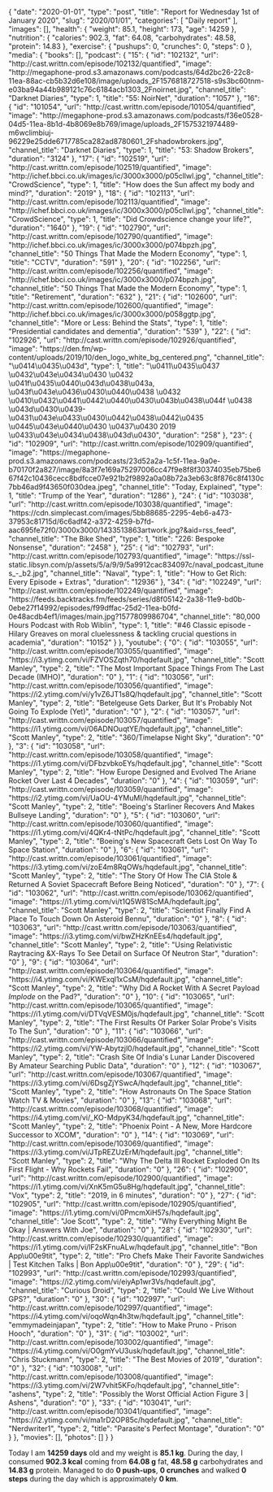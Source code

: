 {
    "date": "2020-01-01",
    "type": "post",
    "title": "Report for Wednesday 1st of January 2020",
    "slug": "2020\/01\/01",
    "categories": [
        "Daily report"
    ],
    "images": [],
    "health": {
        "weight": 85.1,
        "height": 173,
        "age": 14259
    },
    "nutrition": {
        "calories": 902.3,
        "fat": 64.08,
        "carbohydrates": 48.58,
        "protein": 14.83
    },
    "exercise": {
        "pushups": 0,
        "crunches": 0,
        "steps": 0
    },
    "media": {
        "books": [],
        "podcast": {
            "15": {
                "id": "102132",
                "url": "http:\/\/cast.writtn.com\/episode\/102132\/quantified",
                "image": "http:\/\/megaphone-prod.s3.amazonaws.com\/podcasts\/64d2bc26-22c8-11ea-88ac-cb5b32d6e108\/image\/uploads_2F1576818727518-s9s3bc60tnm-e03ba94a44b989121c76c6184acb1303_2Fnoirnet.jpg",
                "channel_title": "Darknet Diaries",
                "type": 1,
                "title": "55: NoirNet",
                "duration": "1057"
            },
            "16": {
                "id": "101054",
                "url": "http:\/\/cast.writtn.com\/episode\/101054\/quantified",
                "image": "http:\/\/megaphone-prod.s3.amazonaws.com\/podcasts\/f36e0528-04d5-11ea-8b1d-4b8069e8b769\/image\/uploads_2F1575321974489-m6wclimbiuj-96229e25dde6717785ca282ad8780601_2Fshadowbrokers.jpg",
                "channel_title": "Darknet Diaries",
                "type": 1,
                "title": "53: Shadow Brokers",
                "duration": "3124"
            },
            "17": {
                "id": "102519",
                "url": "http:\/\/cast.writtn.com\/episode\/102519\/quantified",
                "image": "http:\/\/ichef.bbci.co.uk\/images\/ic\/3000x3000\/p05cllwl.jpg",
                "channel_title": "CrowdScience",
                "type": 1,
                "title": "How does the Sun affect my body and mind?",
                "duration": "2019"
            },
            "18": {
                "id": "102113",
                "url": "http:\/\/cast.writtn.com\/episode\/102113\/quantified",
                "image": "http:\/\/ichef.bbci.co.uk\/images\/ic\/3000x3000\/p05cllwl.jpg",
                "channel_title": "CrowdScience",
                "type": 1,
                "title": "Did Crowdscience change your life?",
                "duration": "1640"
            },
            "19": {
                "id": "102790",
                "url": "http:\/\/cast.writtn.com\/episode\/102790\/quantified",
                "image": "http:\/\/ichef.bbci.co.uk\/images\/ic\/3000x3000\/p074bpzh.jpg",
                "channel_title": "50 Things That Made the Modern Economy",
                "type": 1,
                "title": "CCTV",
                "duration": "591"
            },
            "20": {
                "id": "102256",
                "url": "http:\/\/cast.writtn.com\/episode\/102256\/quantified",
                "image": "http:\/\/ichef.bbci.co.uk\/images\/ic\/3000x3000\/p074bpzh.jpg",
                "channel_title": "50 Things That Made the Modern Economy",
                "type": 1,
                "title": "Retirement",
                "duration": "632"
            },
            "21": {
                "id": "102600",
                "url": "http:\/\/cast.writtn.com\/episode\/102600\/quantified",
                "image": "http:\/\/ichef.bbci.co.uk\/images\/ic\/3000x3000\/p058ggtp.jpg",
                "channel_title": "More or Less: Behind the Stats",
                "type": 1,
                "title": "Presidential candidates and dementia",
                "duration": "539"
            },
            "22": {
                "id": "102926",
                "url": "http:\/\/cast.writtn.com\/episode\/102926\/quantified",
                "image": "https:\/\/den.fm\/wp-content\/uploads\/2019\/10\/den_logo_white_bg_centered.png",
                "channel_title": "\u0414\u0435\u043d",
                "type": 1,
                "title": "\u0411\u0435\u0437 \u0432\u043e\u0434\u0430 \u0432 \u041f\u0435\u0440\u043d\u0438\u043a, \u043f\u043e\u0436\u0430\u0440\u0438 \u0432 \u0410\u0432\u0441\u0442\u0440\u0430\u043b\u0438\u044f \u0438 \u043d\u0430\u0439-\u0431\u043e\u0433\u0430\u0442\u0438\u0442\u0435 \u0445\u043e\u0440\u0430 \u0437\u0430 2019 \u0433\u043e\u0434\u0438\u043d\u0430",
                "duration": "258"
            },
            "23": {
                "id": "102909",
                "url": "http:\/\/cast.writtn.com\/episode\/102909\/quantified",
                "image": "https:\/\/megaphone-prod.s3.amazonaws.com\/podcasts\/23d52a2a-1c5f-11ea-9a0e-b70170f2a827\/image\/8a3f7e169a75297006cc47f9e8f8f30374035eb75be667f42c10436cecc8bdfcce07e921b2f9892a0a08b72a3eb63c8f876c8f4130c7bb46ad9f43650f030dea.jpeg",
                "channel_title": "Today, Explained",
                "type": 1,
                "title": "Trump of the Year",
                "duration": "1286"
            },
            "24": {
                "id": "103038",
                "url": "http:\/\/cast.writtn.com\/episode\/103038\/quantified",
                "image": "https:\/\/cdn.simplecast.com\/images\/5bb88685-2295-4eb6-a473-37953c81715d\/6c6adf42-a372-4259-b7fd-aac695fe72f0\/3000x3000\/1433513863artwork.jpg?&aid=rss_feed",
                "channel_title": "The Bike Shed",
                "type": 1,
                "title": "226: Bespoke Nonsense",
                "duration": "2458"
            },
            "25": {
                "id": "102793",
                "url": "http:\/\/cast.writtn.com\/episode\/102793\/quantified",
                "image": "https:\/\/ssl-static.libsyn.com\/p\/assets\/5\/a\/9\/9\/5a9912cac834097c\/naval_podcast_itunes_-_b2.jpg",
                "channel_title": "Naval",
                "type": 1,
                "title": "How to Get Rich: Every Episode + Extras",
                "duration": "12936"
            },
            "34": {
                "id": "102249",
                "url": "http:\/\/cast.writtn.com\/episode\/102249\/quantified",
                "image": "https:\/\/feeds.backtracks.fm\/feeds\/series\/d8f05142-2a38-11e9-bd0b-0ebe27f14992\/episodes\/f99dffac-25d2-11ea-b0fd-0e48acdb4ef1\/images\/main.jpg?1577809986704",
                "channel_title": "80,000 Hours Podcast with Rob Wiblin",
                "type": 1,
                "title": "#46 Classic episode - Hilary Greaves on moral cluelessness & tackling crucial questions in academia",
                "duration": "10152"
            }
        },
        "youtube": {
            "0": {
                "id": "103055",
                "url": "http:\/\/cast.writtn.com\/episode\/103055\/quantified",
                "image": "https:\/\/i3.ytimg.com\/vi\/FZVOSZqth70\/hqdefault.jpg",
                "channel_title": "Scott Manley",
                "type": 2,
                "title": "The Most Important Space Things From The Last Decade (IMHO)",
                "duration": "0"
            },
            "1": {
                "id": "103056",
                "url": "http:\/\/cast.writtn.com\/episode\/103056\/quantified",
                "image": "https:\/\/i2.ytimg.com\/vi\/y1vZ6JT1s8Q\/hqdefault.jpg",
                "channel_title": "Scott Manley",
                "type": 2,
                "title": "Betelgeuse Gets Darker, But It's Probably Not Going To Explode (Yet)",
                "duration": "0"
            },
            "2": {
                "id": "103057",
                "url": "http:\/\/cast.writtn.com\/episode\/103057\/quantified",
                "image": "https:\/\/i1.ytimg.com\/vi\/06ADNOuqtYE\/hqdefault.jpg",
                "channel_title": "Scott Manley",
                "type": 2,
                "title": "360\/Timelapse Night Sky",
                "duration": "0"
            },
            "3": {
                "id": "103058",
                "url": "http:\/\/cast.writtn.com\/episode\/103058\/quantified",
                "image": "https:\/\/i1.ytimg.com\/vi\/DFbzvbkoEYs\/hqdefault.jpg",
                "channel_title": "Scott Manley",
                "type": 2,
                "title": "How Europe Designed and Evolved The Ariane Rocket Over Last 4 Decades",
                "duration": "0"
            },
            "4": {
                "id": "103059",
                "url": "http:\/\/cast.writtn.com\/episode\/103059\/quantified",
                "image": "https:\/\/i2.ytimg.com\/vi\/UaOU-4YMuMI\/hqdefault.jpg",
                "channel_title": "Scott Manley",
                "type": 2,
                "title": "Boeing's Starliner Recovers And Makes Bullseye Landing",
                "duration": "0"
            },
            "5": {
                "id": "103060",
                "url": "http:\/\/cast.writtn.com\/episode\/103060\/quantified",
                "image": "https:\/\/i1.ytimg.com\/vi\/4QKr4-tNtPc\/hqdefault.jpg",
                "channel_title": "Scott Manley",
                "type": 2,
                "title": "Boeing's New Spacecraft Gets Lost On Way To Space Station",
                "duration": "0"
            },
            "6": {
                "id": "103061",
                "url": "http:\/\/cast.writtn.com\/episode\/103061\/quantified",
                "image": "https:\/\/i3.ytimg.com\/vi\/zoE4m8RqOWs\/hqdefault.jpg",
                "channel_title": "Scott Manley",
                "type": 2,
                "title": "The Story Of How The CIA Stole & Returned A Soviet Spacecraft Before Being Noticed",
                "duration": "0"
            },
            "7": {
                "id": "103062",
                "url": "http:\/\/cast.writtn.com\/episode\/103062\/quantified",
                "image": "https:\/\/i1.ytimg.com\/vi\/t1Q5W81ScMA\/hqdefault.jpg",
                "channel_title": "Scott Manley",
                "type": 2,
                "title": "Scientist Finally Find A Place To Touch Down On Asteroid Bennu",
                "duration": "0"
            },
            "8": {
                "id": "103063",
                "url": "http:\/\/cast.writtn.com\/episode\/103063\/quantified",
                "image": "https:\/\/i3.ytimg.com\/vi\/bwZHzKnEEs4\/hqdefault.jpg",
                "channel_title": "Scott Manley",
                "type": 2,
                "title": "Using Relativistic Raytracing &X-Rays To See Detail on Surface Of Neutron Star",
                "duration": "0"
            },
            "9": {
                "id": "103064",
                "url": "http:\/\/cast.writtn.com\/episode\/103064\/quantified",
                "image": "https:\/\/i4.ytimg.com\/vi\/KWExql1xCsM\/hqdefault.jpg",
                "channel_title": "Scott Manley",
                "type": 2,
                "title": "Why Did A Rocket With A Secret Payload *Implode* on the Pad?",
                "duration": "0"
            },
            "10": {
                "id": "103065",
                "url": "http:\/\/cast.writtn.com\/episode\/103065\/quantified",
                "image": "https:\/\/i1.ytimg.com\/vi\/DTVqVESM0js\/hqdefault.jpg",
                "channel_title": "Scott Manley",
                "type": 2,
                "title": "The First Results Of Parker Solar Probe's Visits To The Sun",
                "duration": "0"
            },
            "11": {
                "id": "103066",
                "url": "http:\/\/cast.writtn.com\/episode\/103066\/quantified",
                "image": "https:\/\/i2.ytimg.com\/vi\/YW-Abytzjl0\/hqdefault.jpg",
                "channel_title": "Scott Manley",
                "type": 2,
                "title": "Crash Site Of India's Lunar Lander Discovered By Amateur Searching Public Data",
                "duration": "0"
            },
            "12": {
                "id": "103067",
                "url": "http:\/\/cast.writtn.com\/episode\/103067\/quantified",
                "image": "https:\/\/i3.ytimg.com\/vi\/6DsgZjYSwcA\/hqdefault.jpg",
                "channel_title": "Scott Manley",
                "type": 2,
                "title": "How Astronauts On The Space Station Watch TV & Movies",
                "duration": "0"
            },
            "13": {
                "id": "103068",
                "url": "http:\/\/cast.writtn.com\/episode\/103068\/quantified",
                "image": "https:\/\/i4.ytimg.com\/vi\/_KO-MdpyK34\/hqdefault.jpg",
                "channel_title": "Scott Manley",
                "type": 2,
                "title": "Phoenix Point - A New, More Hardcore Successor to XCOM",
                "duration": "0"
            },
            "14": {
                "id": "103069",
                "url": "http:\/\/cast.writtn.com\/episode\/103069\/quantified",
                "image": "https:\/\/i3.ytimg.com\/vi\/JTpREZUzErM\/hqdefault.jpg",
                "channel_title": "Scott Manley",
                "type": 2,
                "title": "Why The Delta III Rocket Exploded On Its First Flight - Why Rockets Fail",
                "duration": "0"
            },
            "26": {
                "id": "102900",
                "url": "http:\/\/cast.writtn.com\/episode\/102900\/quantified",
                "image": "https:\/\/i1.ytimg.com\/vi\/XnK5mG5u8Hg\/hqdefault.jpg",
                "channel_title": "Vox",
                "type": 2,
                "title": "2019, in 6 minutes",
                "duration": "0"
            },
            "27": {
                "id": "102905",
                "url": "http:\/\/cast.writtn.com\/episode\/102905\/quantified",
                "image": "https:\/\/i1.ytimg.com\/vi\/0PmcmXiH57s\/hqdefault.jpg",
                "channel_title": "Joe Scott",
                "type": 2,
                "title": "Why Everything Might Be Okay | Answers With Joe",
                "duration": "0"
            },
            "28": {
                "id": "102930",
                "url": "http:\/\/cast.writtn.com\/episode\/102930\/quantified",
                "image": "https:\/\/i1.ytimg.com\/vi\/lF2sKFnuALw\/hqdefault.jpg",
                "channel_title": "Bon App\u00e9tit",
                "type": 2,
                "title": "Pro Chefs Make Their Favorite Sandwiches | Test Kitchen Talks | Bon App\u00e9tit",
                "duration": "0"
            },
            "29": {
                "id": "102993",
                "url": "http:\/\/cast.writtn.com\/episode\/102993\/quantified",
                "image": "https:\/\/i2.ytimg.com\/vi\/eiyAp1wr3Vs\/hqdefault.jpg",
                "channel_title": "Curious Droid",
                "type": 2,
                "title": "Could We Live Without GPS?",
                "duration": "0"
            },
            "30": {
                "id": "102997",
                "url": "http:\/\/cast.writtn.com\/episode\/102997\/quantified",
                "image": "https:\/\/i4.ytimg.com\/vi\/oqoWqn4h3tw\/hqdefault.jpg",
                "channel_title": "emmymadeinjapan",
                "type": 2,
                "title": "How to Make Pruno - Prison Hooch",
                "duration": "0"
            },
            "31": {
                "id": "103002",
                "url": "http:\/\/cast.writtn.com\/episode\/103002\/quantified",
                "image": "https:\/\/i4.ytimg.com\/vi\/O0gmYvU3usk\/hqdefault.jpg",
                "channel_title": "Chris Stuckmann",
                "type": 2,
                "title": "The Best Movies of 2019",
                "duration": "0"
            },
            "32": {
                "id": "103008",
                "url": "http:\/\/cast.writtn.com\/episode\/103008\/quantified",
                "image": "https:\/\/i3.ytimg.com\/vi\/2W7vhit5KFo\/hqdefault.jpg",
                "channel_title": "ashens",
                "type": 2,
                "title": "Possibly the Worst Official Action Figure 3 | Ashens",
                "duration": "0"
            },
            "33": {
                "id": "103041",
                "url": "http:\/\/cast.writtn.com\/episode\/103041\/quantified",
                "image": "https:\/\/i2.ytimg.com\/vi\/ma1rD2OP85c\/hqdefault.jpg",
                "channel_title": "Nerdwriter1",
                "type": 2,
                "title": "Parasite's Perfect Montage",
                "duration": "0"
            }
        },
        "movies": [],
        "photos": []
    }
}

Today I am <strong>14259 days</strong> old and my weight is <strong>85.1 kg</strong>. During the day, I consumed <strong>902.3 kcal</strong> coming from <strong>64.08 g</strong> fat, <strong>48.58 g</strong> carbohydrates and <strong>14.83 g</strong> protein. Managed to do <strong>0 push-ups</strong>, <strong>0 crunches</strong> and walked <strong>0 steps</strong> during the day which is approximately <strong>0 km</strong>.